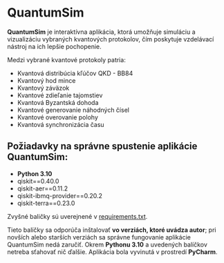 # QuantumSim
**QuantumSim** je interaktívna aplikácia, ktorá umožňuje simuláciu a vizualizáciu vybraných kvantových protokolov, čím poskytuje vzdelávací nástroj na ich lepšie pochopenie.

Medzi vybrané kvantové protokoly patria: 
* Kvantová distribúcia kľúčov QKD - BB84
* Kvantový hod mince
* Kvantový záväzok
* Kvantové zdieľanie tajomstiev
* Kvantová Byzantská dohoda
* Kvantové generovanie náhodných čísel
* Kvantové overovanie polohy
* Kvantová synchronizácia času 

## Požiadavky na správne spustenie aplikácie **QuantumSim**:
 
* **Python 3.10**
* qiskit==0.40.0
* qiskit-aer==0.11.2
* qiskit-ibmq-provider==0.20.2
* qiskit-terra==0.23.0

Zvyšné baličky sú uverejnené v [requirements.txt](https://github.com/palirepa/QuantumSim/blob/main/requirements.txt).

Tieto balíčky sa odporúča inštalovať **vo verziách, ktoré uvádza autor**; pri novších alebo starších verziách sa správne fungovanie aplikácie QuantumSim nedá zaručiť.
Okrem **Pythonu 3.10** a uvedených balíčkov netreba sťahovať nič ďalšie. Aplikácia bola vyvinutá v prostredí **PyCharm**.

